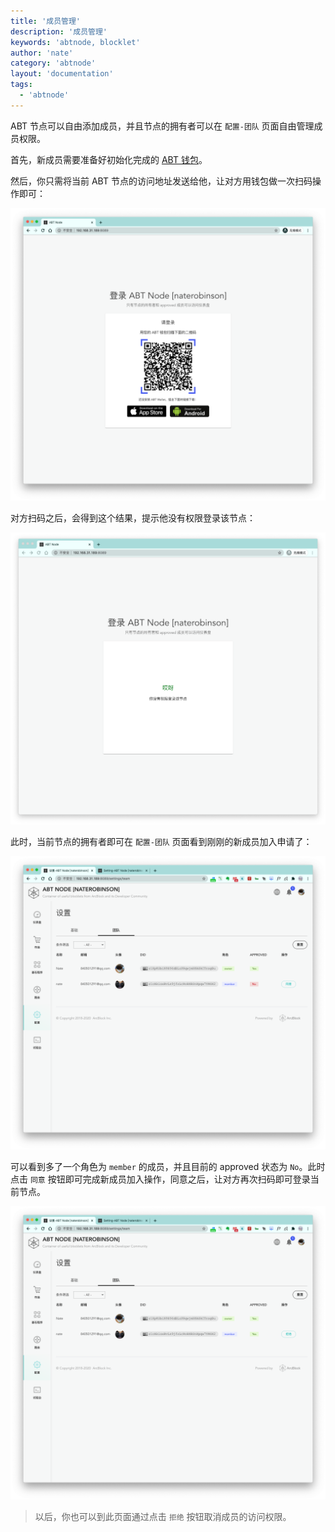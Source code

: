 ```yaml
---
title: '成员管理'
description: '成员管理'
keywords: 'abtnode, blocklet'
author: 'nate'
category: 'abtnode'
layout: 'documentation'
tags:
  - 'abtnode'
---
```


ABT 节点可以自由添加成员，并且节点的拥有者可以在 `配置-团队` 页面自由管理成员权限。

首先，新成员需要准备好初始化完成的 [ABT 钱包](https://abtwallet.io/zh/)。

然后，你只需将当前 ABT 节点的访问地址发送给他，让对方用钱包做一次扫码操作即可：

![](./images/member-manager-1-zh.png)

对方扫码之后，会得到这个结果，提示他没有权限登录该节点：

![](./images/member-manager-2-zh.png)

此时，当前节点的拥有者即可在 `配置-团队` 页面看到刚刚的新成员加入申请了：

![](./images/member-manager-3-zh.png)

可以看到多了一个角色为 `member` 的成员，并且目前的 approved 状态为 `No`。此时点击 `同意` 按钮即可完成新成员加入操作，同意之后，让对方再次扫码即可登录当前节点。

![](./images/member-manager-4-zh.png)

> 以后，你也可以到此页面通过点击 `拒绝` 按钮取消成员的访问权限。
